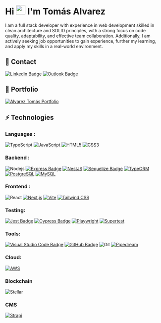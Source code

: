 # Hi <img src="https://raw.githubusercontent.com/aemmadi/aemmadi/master/wave.gif" width="30px"> I'm Tomás Alvarez 

I am a full stack developer with experience in web development skilled in clean architecture and SOLID principles, with a strong focus on code quality, adaptability, and effective team collaboration. Additionally, I am actively seeking job opportunities to gain experience, further my learning, and apply my skills in a real-world environment.

## :email: Contact

[![Linkedin Badge](https://img.shields.io/badge/-Tom%C3%A1s%20Alvarez-blue?style=flat-square&logo=Linkedin&logoColor=white&link=https://www.linkedin.com/in/tom%C3%A1salvarez/)](https://www.linkedin.com/in/tom%C3%A1salvarez/)
[![Outlook Badge](https://img.shields.io/badge/-alvareztomas1%40outlook.es-0072C6?style=flat-square&logo=Microsoft-Outlook&logoColor=white&link=mailto:alvareztomas1@outlook.es)](mailto:alvareztomas1@outlook.es)

## :briefcase: Portfolio

[![Alvarez Tomás Portfolio](https://img.shields.io/badge/-Alvarez%20Tomás%20Portfolio-black?style=flat-square&logo=Wordpress&logoColor=white&link=https://khushi0321.github.io/portfolio/#/)](https://alvareztomas.vercel.app/)


## ⚡ Technologies

### Languages :

![TypeScript](https://img.shields.io/badge/-TypeScript-black?style=flat-square&logo=typescript)
![JavaScript](https://img.shields.io/badge/-JavaScript-black?style=flat-square&logo=javascript)
![HTML5](https://img.shields.io/badge/-HTML5-E34F26?style=flat-square&logo=html5&logoColor=white)
![CSS3](https://img.shields.io/badge/-CSS3-1572B6?style=flat-square&logo=css3)


### Backend :

![Nodejs](https://img.shields.io/badge/-Nodejs-black?style=flat-square&logo=Node.js)
[![Express Badge](https://img.shields.io/badge/-Express-000000?style=flat-square&logo=express&logoColor=white)](https://expressjs.com)
[![NestJS](https://img.shields.io/badge/-NestJS-ea2845?style=flat-square&logo=nestjs&logoColor=white)](https://nestjs.com)
[![Sequelize Badge](https://img.shields.io/badge/-Sequelize-0086B3?style=flat-square&logo=sequelize&logoColor=white)](https://sequelize.org)
[![TypeORM](https://img.shields.io/badge/-TypeORM-262627?style=flat-square&logo=typeorm)](https://typeorm.io)
[![PostgreSQL](https://img.shields.io/badge/-PostgreSQL-336791?style=flat-square&logo=postgresql&logoColor=white)](https://www.postgresql.org)
[![MySQL](https://img.shields.io/badge/-MySQL-4479A1?style=flat-square&logo=mysql&logoColor=white)](https://www.mysql.com)

### Frontend :

![React](https://img.shields.io/badge/-React-black?style=flat-square&logo=react)
[![Next.js](https://img.shields.io/badge/-Next.js-000000?style=flat-square&logo=next.js&logoColor=white)](https://nextjs.org)
[![Vite](https://img.shields.io/badge/-Vite-646CFF?style=flat-square&logo=vite&logoColor=white)](https://vitejs.dev)
[![Tailwind CSS](https://img.shields.io/badge/-Tailwind_CSS-38B2AC?style=flat-square&logo=tailwind-css&logoColor=white)](https://tailwindcss.com)

### Testing:
[![Jest Badge](https://img.shields.io/badge/-Jest-C21325?style=flat-square&logo=jest&logoColor=white)](https://jestjs.io)
[![Cypress Badge](https://img.shields.io/badge/-Cypress-17202C?style=flat-square&logo=cypress&logoColor=white)](https://www.cypress.io)
[![Playwright](https://img.shields.io/badge/-Playwright-2EAD33?style=flat-square&logo=playwright&logoColor=white)](https://playwright.dev)
[![Supertest](https://img.shields.io/badge/-Supertest-000000?style=flat-square&logo=node.js&logoColor=white)](https://github.com/visionmedia/supertest)

### Tools:

[![Visual Studio Code Badge](https://img.shields.io/badge/-Visual_Studio_Code-007ACC?style=flat-square&logo=visual-studio-code&logoColor=white)](https://code.visualstudio.com)
[![GitHub Badge](https://img.shields.io/badge/-GitHub_Desktop-333333?style=flat-square&logo=github&logoColor=white)](https://desktop.github.com)
![Git](https://img.shields.io/badge/-Git-black?style=flat-square&logo=git)
[![Pipedream](https://img.shields.io/badge/-Pipedream-272D63?style=flat-square&logo=pipedream&logoColor=white)](https://pipedream.com)

### Cloud:
[![AWS](https://img.shields.io/badge/-AWS-232F3E?style=flat-square&logo=amazon-aws&logoColor=white)](https://aws.amazon.com)

### Blockchain
[![Stellar](https://img.shields.io/badge/-Stellar-7D00FF?style=flat-square&logo=stellar&logoColor=white)](https://stellar.org)

### CMS
[![Strapi](https://img.shields.io/badge/-Strapi-2F2E8B?style=flat-square&logo=strapi&logoColor=white)](https://strapi.io)
